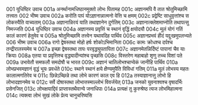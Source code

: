 001  युधिष्ठिर उवाच
001a अनर्थानामधिष्ठानमुक्तो लोभः पितामह
001c अज्ञानमपि वै तात श्रोतुमिच्छामि तत्त्वतः
002  भीष्म उवाच
002a करोति पापं योऽज्ञानान्नात्मनो वेत्ति च क्षमम्
002c प्रद्वेष्टि साधुवृत्तांश्च स लोकस्यैति वाच्यताम्
003a अज्ञानान्निरयं याति तथाज्ञानेन दुर्गतिम्
003c अज्ञानात्क्लेशमाप्नोति तथापत्सु निमज्जति
004  युधिष्ठिर उवाच
004a अज्ञानस्य प्रवृत्तिं च स्थानं वृद्धिं क्षयोदयौ
004c मूलं योगं गतिं कालं कारणं हेतुमेव च
005a श्रोतुमिच्छामि तत्त्वेन यथावदिह पार्थिव
005c अज्ञानप्रभवं हीदं यद्दुःखमुपलभ्यते
006  भीष्म उवाच
006a रागो द्वेषस्तथा मोहो हर्षः शोकोऽभिमानिता
006c कामः क्रोधश्च दर्पश्च तन्द्रीरालस्यमेव च
007a इच्छा द्वेषस्तथा तापः परवृद्ध्युपतापिता
007c अज्ञानमेतन्निर्दिष्टं पापानां चैव याः क्रियाः
008a एतया या प्रवृत्तिश्च वृद्ध्यादीन्यांश्च पृच्छसि
008c विस्तरेण महाबाहो शृणु तच्च विशां पते
009a उभावेतौ समफलौ समदोषौ च भारत
009c अज्ञानं चातिलोभश्चाप्येकं जानीहि पार्थिव
010a लोभप्रभवमज्ञानं वृद्धं भूयः प्रवर्धते
010c स्थाने स्थानं क्षये क्षैण्यमुपैति विविधां गतिम्
011a मूलं लोभस्य महतः कालात्मगतिरेव च
011c छिन्नेऽच्छिन्ने तथा लोभे कारणं काल एव हि
012a तस्याज्ञानात्तु लोभो हि लोभादज्ञानमेव च
012c सर्वे दोषास्तथा लोभात्तस्माल्लोभं विवर्जयेत्
013a जनको युवनाश्वश्च वृषादर्भिः प्रसेनजित्
013c लोभक्षयाद्दिवं प्राप्तास्तथैवान्ये जनाधिपाः
014a प्रत्यक्षं तु कुरुश्रेष्ठ त्यज लोभमिहात्मना
014c त्यक्त्वा लोभं सुखं लोके प्रेत्य चानुचरिष्यसि

